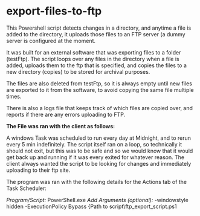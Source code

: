 # export-files-to-ftp
This Powershell script detects changes in a directory, and anytime a file is added to the directory, it uploads those files to an FTP server 
(a dummy server is configured at the moment.

It was built for an external software that was exporting files to a folder (testFtp). The script loops over any files in the directory when a file is added, 
uploads them to the ftp that is specified, and copies the files to a new directory (copies) to be stored for archival purposes.

The files are also deleted from testFtp, so it is always empty until new files are exported to it from the software, to avoid copying the same file multiple times.

There is also a logs file that keeps track of which files are copied over, and reports if there are any errors uploading to FTP.

**The File was ran with the client as follows:**

A windows Task was scheduled to run every day at Midnight, and to rerun every 5 min indefinitely. The script itself ran on a loop, so technically it should not exit, but this was to be safe and so we would know that it would get back up and running if it was every exited for whatever reason. The client always wanted the script to be looking for changes and immediately uploading to their ftp site.

The program was ran with the following details for the Actions tab of the Task Scheduler:

_Program/Script:_ PowerShell.exe 
_Add Arguments (optional):_ -windowstyle hidden -ExecutionPolicy Bypass {Path to script\ftp_export_script.ps1
